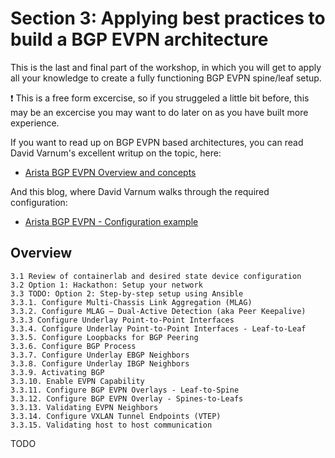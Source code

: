 # Section 3: Applying best practices to build a BGP EVPN architecture
This is the last and final part of the workshop, in which you will get to apply all your knowledge to create a fully functioning BGP EVPN spine/leaf setup.

:exclamation: This is a free form excercise, so if you struggeled a little bit before, this may be an excercise you may want to do later on as you have built more experience.

If you want to read up on BGP EVPN based architectures, you can read David Varnum's excellent writup on the topic, here:
* [Arista BGP EVPN Overview and concepts](https://overlaid.net/2018/08/27/arista-bgp-evpn-overview-and-concepts/)

And this blog, where David Varnum walks through the required configuration:
* [Arista BGP EVPN - Configuration example](https://overlaid.net/2019/01/27/arista-bgp-evpn-configuration-example/)

## Overview
```
3.1 Review of containerlab and desired state device configuration
3.2 Option 1: Hackathon: Setup your network
3.3 TODO: Option 2: Step-by-step setup using Ansible
3.3.1. Configure Multi-Chassis Link Aggregation (MLAG)
3.3.2. Configure MLAG – Dual-Active Detection (aka Peer Keepalive)
3.3.3 Configure Underlay Point-to-Point Interfaces
3.3.4. Configure Underlay Point-to-Point Interfaces - Leaf-to-Leaf
3.3.5. Configure Loopbacks for BGP Peering
3.3.6. Configure BGP Process
3.3.7. Configure Underlay EBGP Neighbors
3.3.8. Configure Underlay IBGP Neighbors
3.3.9. Activating BGP
3.3.10. Enable EVPN Capability
3.3.11. Configure BGP EVPN Overlays - Leaf-to-Spine
3.3.12. Configure BGP EVPN Overlay - Spines-to-Leafs
3.3.13. Validating EVPN Neighbors
3.3.14. Configure VXLAN Tunnel Endpoints (VTEP)
3.3.15. Validating host to host communication
```

TODO


